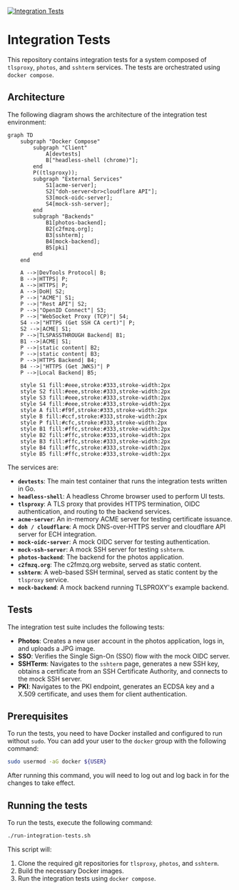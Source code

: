 [![Integration Tests](https://github.com/c2FmZQ/integration-tests/actions/workflows/integration-tests.yml/badge.svg)](https://github.com/c2FmZQ/integration-tests/actions/workflows/integration-tests.yml)

# Integration Tests

This repository contains integration tests for a system composed of `tlsproxy`, `photos`, and `sshterm` services. The tests are orchestrated using `docker compose`.

## Architecture

The following diagram shows the architecture of the integration test environment:

```mermaid
graph TD
    subgraph "Docker Compose"
        subgraph "Client"
            A[devtests]
            B["headless-shell (chrome)"];
        end
        P((tlsproxy));
        subgraph "External Services"
            S1[acme-server];
            S2["doh-server<br>cloudflare API"];
            S3[mock-oidc-server];
            S4[mock-ssh-server];
        end
        subgraph "Backends"
            B1[photos-backend];
            B2[c2fmzq.org];
            B3[sshterm];
            B4[mock-backend];
            B5[pki]
        end
    end

    A -->|DevTools Protocol| B;
    B -->|HTTPS| P;
    A -->|HTTPS| P;
    A -->|DoH| S2;
    P -->|"ACME"| S1;
    P -->|"Rest API"| S2;
    P -->|"OpenID Connect"| S3;
    P -->|"WebSocket Proxy (TCP)"| S4;
    S4 -->|"HTTPS (Get SSH CA cert)"| P;
    S2 -->|ACME| S1;
    P -->|TLSPASSTHROUGH Backend| B1;
    B1 -->|ACME| S1;
    P -->|static content| B2;
    P -->|static content| B3;
    P -->|HTTPS Backend| B4;
    B4 -->|"HTTPS (Get JWKS)"| P
    P -->|Local Backend| B5;

    style S1 fill:#eee,stroke:#333,stroke-width:2px
    style S2 fill:#eee,stroke:#333,stroke-width:2px
    style S3 fill:#eee,stroke:#333,stroke-width:2px
    style S4 fill:#eee,stroke:#333,stroke-width:2px
    style A fill:#f9f,stroke:#333,stroke-width:2px
    style B fill:#ccf,stroke:#333,stroke-width:2px
    style P fill:#cfc,stroke:#333,stroke-width:2px
    style B1 fill:#ffc,stroke:#333,stroke-width:2px
    style B2 fill:#ffc,stroke:#333,stroke-width:2px
    style B3 fill:#ffc,stroke:#333,stroke-width:2px
    style B4 fill:#ffc,stroke:#333,stroke-width:2px
    style B5 fill:#ffc,stroke:#333,stroke-width:2px
```

The services are:

*   **`devtests`**: The main test container that runs the integration tests written in Go.
*   **`headless-shell`**: A headless Chrome browser used to perform UI tests.
*   **`tlsproxy`**: A TLS proxy that provides HTTPS termination, OIDC authentication, and routing to the backend services.
*   **`acme-server`**: An in-memory ACME server for testing certificate issuance.
*   **`doh / cloudflare`**: A mock DNS-over-HTTPS server and cloudflare API server for ECH integration.
*   **`mock-oidc-server`**: A mock OIDC server for testing authentication.
*   **`mock-ssh-server`**: A mock SSH server for testing `sshterm`.
*   **`photos-backend`**: The backend for the photos application.
*   **`c2fmzq.org`**: The c2fmzq.org website, served as static content.
*   **`sshterm`**: A web-based SSH terminal, served as static content by the `tlsproxy` service.
*   **`mock-backend`**: A mock backend running TLSPROXY's example backend.

## Tests

The integration test suite includes the following tests:

*   **Photos**: Creates a new user account in the photos application, logs in, and uploads a JPG image.
*   **SSO**: Verifies the Single Sign-On (SSO) flow with the mock OIDC server.
*   **SSHTerm**: Navigates to the `sshterm` page, generates a new SSH key, obtains a certificate from an SSH Certificate Authority, and connects to the mock SSH server.
*   **PKI**: Navigates to the PKI endpoint, generates an ECDSA key and a X.509 certificate, and uses them for client authentication.

## Prerequisites

To run the tests, you need to have Docker installed and configured to run without `sudo`. You can add your user to the `docker` group with the following command:

```bash
sudo usermod -aG docker ${USER}
```

After running this command, you will need to log out and log back in for the changes to take effect.

## Running the tests

To run the tests, execute the following command:

```bash
./run-integration-tests.sh
```

This script will:

1.  Clone the required git repositories for `tlsproxy`, `photos`, and `sshterm`.
2.  Build the necessary Docker images.
3.  Run the integration tests using `docker compose`.
